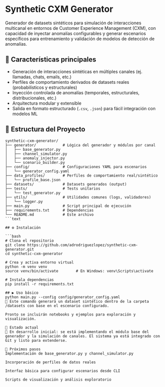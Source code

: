 # Synthetic CXM Generator

Generador de datasets sintéticos para simulación de interacciones multicanal en entornos de Customer Experience Management (CXM), con capacidad de inyectar anomalías configurables y generar escenarios específicos para entrenamiento y validación de modelos de detección de anomalías.

## 🚀 Características principales

- Generación de interacciones sintéticas en múltiples canales (ej. llamadas, chats, emails, etc.)
- Perfiles de comportamiento derivados de datasets reales (probabilísticos y estructurales)
- Inyección controlada de anomalías (temporales, estructurales, distribucionales, etc.)
- Arquitectura modular y extensible
- Salida en formato estructurado (`.csv`, `.json`) para fácil integración con modelos ML

## 🧱 Estructura del Proyecto

```text
synthetic-cxm-generator/
├── generator/            # Lógica del generador y módulos por canal
│   ├── base_generator.py
│   ├── channel_simulator.py
│   ├── anomaly_injector.py
│   └── scenario_builder.py
├── config/               # Configuraciones YAML para escenarios
│   └── generator_config.yaml
├── data_profiles/        # Perfiles de comportamiento real/sintético
│   └── profile_base.json
├── datasets/             # Datasets generados (output)
├── tests/                # Tests unitarios
│   └── test_generator.py
├── utils/                # Utilidades comunes (logs, validadores)
│   └── logger.py
├── main.py               # Script principal de ejecución
├── requirements.txt      # Dependencias
└── README.md             # Este archivo
```text

## ⚙️ Instalación

```bash
# Clona el repositorio
git clone https://github.com/adrodriguezlopez/synthetic-cxm-generator.git
cd synthetic-cxm-generator

# Crea y activa entorno virtual
python -m venv venv
source venv/bin/activate        # En Windows: venv\Scripts\activate

# Instala dependencias
pip install -r requirements.txt

## ▶️ Uso básico
python main.py --config config/generator_config.yaml
📌 Este comando generará un dataset sintético dentro de la carpeta /datasets con base en el escenario configurado.

Pronto se incluirán notebooks y ejemplos para exploración y visualización.

🧪 Estado actual
🔧 En desarrollo inicial: se está implementando el módulo base del generador y la simulación de canales. El sistema ya está integrado con Git y listo para extenderse.

🧭 Próximos pasos
Implementación de base_generator.py y channel_simulator.py

Incorporación de perfiles de datos reales

Interfaz básica para configurar escenarios desde CLI

Scripts de visualización y análisis exploratorio
